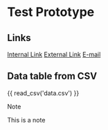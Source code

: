 # Test Prototype

## Links

[Internal Link](index.md)
[External Link](https://exmaple.com)
[E-mail](mailto:exmaple@example.com)

## Data table from CSV

{{ read_csv('data.csv') }}

> [!NOTE]
> This is a note
